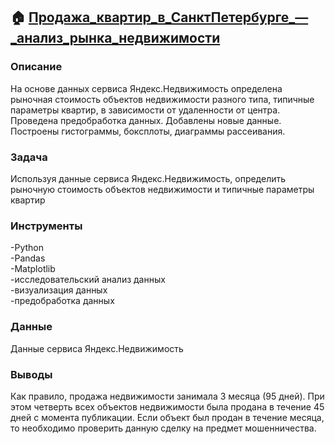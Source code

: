 ## :house: [**Продажа_квартир_в_СанктПетербурге_—_анализ_рынка_недвижимости**](https://github.com/AnatolyKuzmin/Data_Analyst_Yandex/blob/main/Продажа_квартир_в_СанктПетербурге_—_анализ_рынка_недвижимости/Продажа_квартир_в_СанктПетербурге_—_анализ_рынка_недвижимости.ipynb)

### Описание
На основе данных сервиса Яндекс.Недвижимость определена рыночная стоимость объектов недвижимости разного типа, типичные параметры квартир, в зависимости от удаленности от центра. Проведена предобработка данных. Добавлены новые данные. Построены гистограммы, боксплоты, диаграммы рассеивания.
### Задача
Используя данные сервиса Яндекс.Недвижимость, определить рыночную стоимость объектов недвижимости и типичные параметры квартир
### Инструменты
-Python<br>-Pandas<br>-Matplotlib<br>-исследовательский анализ данных<br>-визуализация данных<br>-предобработка данных
### Данные
Данные сервиса Яндекс.Недвижимость
### Выводы
Как правило, продажа недвижимости занимала 3 месяца (95 дней). При этом четверть всех объектов недвижимости была продана в течение 45 дней с момента публикации. Если объект был продан в течение месяца, то необходимо проверить данную сделку на предмет мошенничества.
